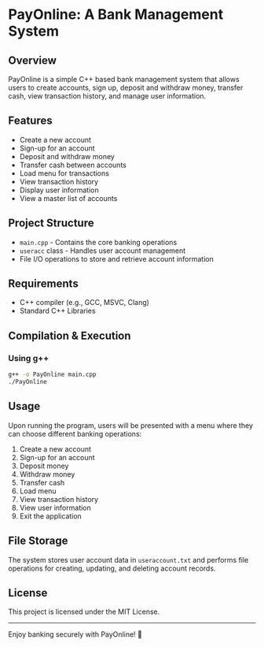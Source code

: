 # PayOnline: A Bank Management System

## Overview
PayOnline is a simple C++ based bank management system that allows users to create accounts, sign up, deposit and withdraw money, transfer cash, view transaction history, and manage user information.

## Features
- Create a new account
- Sign-up for an account
- Deposit and withdraw money
- Transfer cash between accounts
- Load menu for transactions
- View transaction history
- Display user information
- View a master list of accounts

## Project Structure
- `main.cpp` - Contains the core banking operations
- `useracc` class - Handles user account management
- File I/O operations to store and retrieve account information

## Requirements
- C++ compiler (e.g., GCC, MSVC, Clang)
- Standard C++ Libraries

## Compilation & Execution
### Using g++
```bash
g++ -o PayOnline main.cpp
./PayOnline
```

## Usage
Upon running the program, users will be presented with a menu where they can choose different banking operations:

1. Create a new account
2. Sign-up for an account
3. Deposit money
4. Withdraw money
5. Transfer cash
6. Load menu
7. View transaction history
8. View user information
9. Exit the application

## File Storage
The system stores user account data in `useraccount.txt` and performs file operations for creating, updating, and deleting account records.

## License
This project is licensed under the MIT License.

---

Enjoy banking securely with PayOnline! 🚀

